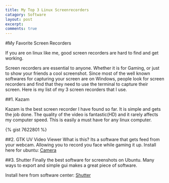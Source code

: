 ```yaml
---
title: My Top 3 Linux Screenrecorders
catagory: Software
layout: post
excerpt: 
comments: true
---
```


#My Favorite Screen Recorders

If you are on linux like me, good screen recorders are hard to find and get working.

Screen recorders are essential to anyone. Whether it is for Gaming, or just to show your
friends a cool screenshot. Since most of the well known softwares for capturing your screen
are on Windows, people look for screen recorders and find that they need to use the terminal to capture
their screen. Here is my list of my 3 screen recorders that I use.

##1. Kazam

Kazam is the best screen recorder I have found so far. It is simple and gets the job done. The quality of the 
video is fantastic(HD) and it rarely affects my computer speed. This is easily a must have for any linux computer.

{% gist 7622801 %}

##2. GTK UV Video Viewer
What is this? Its a software that gets  feed from your webcam. Allowing you to record you face while gaming it up.
Install here  for ubuntu: [Camera](apt:guvcview)


##3. Shutter
Finally the best software for screenshots on Ubuntu. Many ways to export and simple gui makes a great piece of software.

Install here from software center: [Shutter](apt://shutter)
